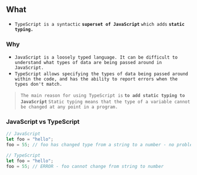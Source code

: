 ## What 

- `TypeScript is a syntactic` **`superset of JavaScript`** `which adds` **`static typing.`**



### Why 

- `JavaScript is a loosely typed language. It can be difficult to understand what types of data are being passed around in JavaScript.`
- `TypeScript allows specifying the types of data being passed around within the code, and has the ability to report errors when the types don't match.`

> `The main reason for using TypeScript is` **`to add static typing to JavaScript`** `Static typing means that the type of a variable cannot be changed at any point in a program.` 



### JavaScript vs TypeScript

```typescript
// JavaScript
let foo = "hello";
foo = 55; // foo has changed type from a string to a number - no problem

// TypeScript
let foo = "hello";
foo = 55; // ERROR - foo cannot change from string to number
```

